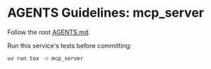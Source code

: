 # AGENTS Guidelines: mcp_server

Follow the root [AGENTS.md](../../AGENTS.md).

Run this service's tests before committing:

```bash
uv run tox -e mcp_server
```


